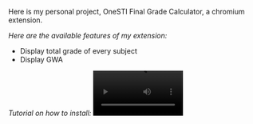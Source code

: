 Here is my personal project, OneSTI Final Grade Calculator, a chromium extension.

*Here are the available features of my extension:*
- Display total grade of every subject
- Display GWA

*Tutorial on how to install:*
<video src='https://github.com/neilsapno/OneSTI-Final-Grade-Calculator/raw/refs/heads/master/onefinal-tuts.mp4' width=180 />
